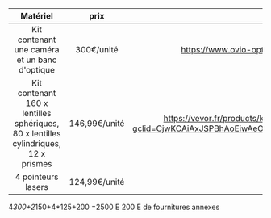 | Matériel | prix | lien d'achat |
| :------: | :--: | :----------: |
| Kit contenant une caméra et un banc d'optique| 300€/unité | https://www.ovio-optics.com/pack-camera-numerique-optique-et-filtres-ovisio-as-202972.html |
| Kit contenant 160 x lentilles sphériques, 80 x lentilles cylindriques, 12 x prismes  | 146,99€/unité | https://vevor.fr/products/kit-de-266pcs-266-lentilles-dessai-optique-jante-boitier-en-alu-cadre-dessai?gclid=CjwKCAiAxJSPBhAoEiwAeO_fP93vWEWtwTsSgvb5j9Q5EkO2ZHMfAQ7yFofFPRNmUNrjydPeYH6nCxoCvmQQAvD_BwE |
| 4 pointeurs lasers | 124,99€/unité | https://www.laserpointeur.com/c-41_95-p-10017.html |

4*300+2*150+4*125+200 =2500 E
200 E de fournitures annexes 
